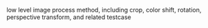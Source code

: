 low level image process method, including crop, color shift, rotation, perspective transform, and related testcase